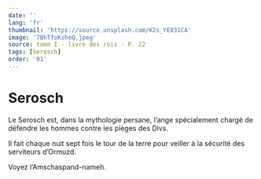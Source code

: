 ```yaml
---
date: ''
lang: 'fr'
thumbnail: 'https://source.unsplash.com/K2s_YE031CA'
image: '7BhTfoKsheQ.jpeg'
source: tome I - livre des rois - P. 22
tags: [Serosch]
order: '01'
---
```


# Serosch

Le Serosch est, dans la mythologie persane, l’ange spécialement chargé de défendre les hommes contre les pièges des Divs.

Il fait chaque nuit sept fois le tour de la terre pour veiller à la sécurité des serviteurs d’Ormuzd.

Voyez l’Amschaspand-nameh.

